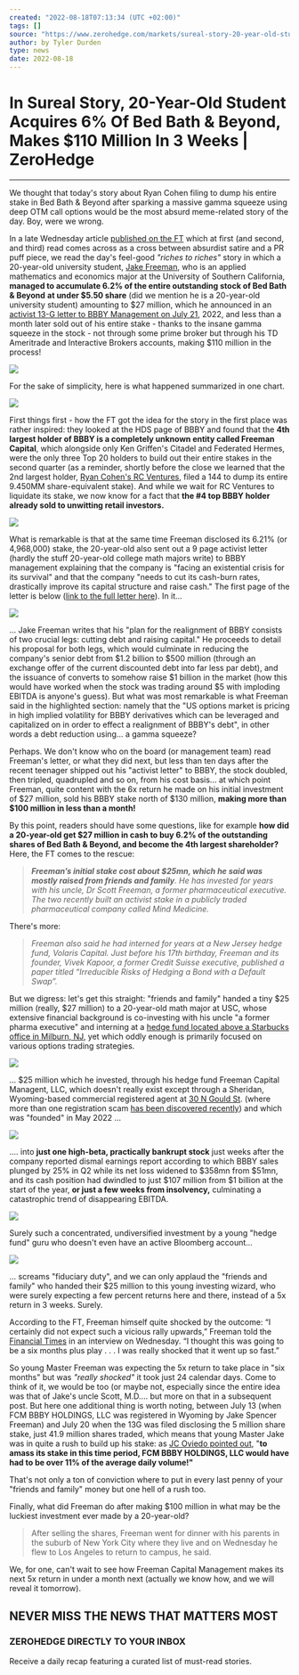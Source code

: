 ```yaml
---
created: "2022-08-18T07:13:34 (UTC +02:00)"
tags: []
source: "https://www.zerohedge.com/markets/sureal-story-20-year-old-student-acquires-6-bed-bath-beyond-makes-110-million-3-weeks"
author: by Tyler Durden
type: news
date: 2022-08-18
---
```


# In Sureal Story, 20-Year-Old Student Acquires 6% Of Bed Bath & Beyond, Makes $110 Million In 3 Weeks | ZeroHedge

---

We thought that today's story about Ryan Cohen filing to dump his entire stake in Bed Bath & Beyond after sparking a massive gamma squeeze using deep OTM call options would be the most absurd meme-related story of the day. Boy, were we wrong.

In a late Wednesday article [published on the FT](https://www.ft.com/content/1b21bb08-6590-49c6-8baa-5ad8c527fbcc) which at first (and second, and third) read comes across as a cross between absurdist satire and a PR puff piece, we read the day's feel-good *"riches to riches"* story in which a 20-year-old university student, [Jake Freeman](https://twitter.com/JCOviedo6/status/1560061676891824128), who is an applied mathematics and economics major at the University of Southern California, **managed to accumulate 6.2% of the entire outstanding stock of Bed Bath & Beyond** **at under $5.50 share** (did we mention he is a 20-year-old university student) amounting to $27 million, which he announced in an [activist 13-G letter to BBBY Management on July 21](https://www.sec.gov/Archives/edgar/data/886158/000193921022000002/ex.pdf), 2022, and less than a month later sold out of his entire stake - thanks to the insane gamma squeeze in the stock - not through some prime broker but through his TD Ameritrade and Interactive Brokers accounts, making $110 million in the process!

[![](https://assets.zerohedge.com/s3fs-public/styles/inline_image_mobile/public/inline-images/jake%20f.jpg?itok=Oh5Osmav)](https://www.zerohedge.com/s3/files/inline-images/jake%20f.jpg?itok=Oh5Osmav)

For the sake of simplicity, here is what happened summarized in one chart.

[![](https://assets.zerohedge.com/s3fs-public/styles/inline_image_mobile/public/inline-images/Freeman%20stake_0.jpg?itok=fD9A6rTK)](https://www.zerohedge.com/s3/files/inline-images/Freeman%20stake_0.jpg?itok=fD9A6rTK)

First things first - how the FT got the idea for the story in the first place was rather inspired: they looked at the HDS page of BBBY and found that the **4th largest holder of BBBY is a completely unknown entity called Freeman Capital**, which alongside only Ken Griffen's Citadel and Federated Hermes, were the only three Top 20 holders to build out their entire stakes in the second quarter (as a reminder, shortly before the close we learned that the 2nd largest holder, [Ryan Cohen's RC Ventures](https://www.zerohedge.com/markets/rugpull-after-stratospheric-gamma-squeeze-ryan-cohen-files-sell-stake-bed-bath-beyond), filed a 144 to dump its entire 9.450MM share-equivalent stake). And while we wait for RC Ventures to liquidate its stake, we now know for a fact that **the #4 top BBBY holder already sold to unwitting retail investors.**

[![](https://assets.zerohedge.com/s3fs-public/styles/inline_image_mobile/public/inline-images/freeman%20capital.jpg?itok=bUTHT2lr)](https://www.zerohedge.com/s3/files/inline-images/freeman%20capital.jpg?itok=bUTHT2lr)

What is remarkable is that at the same time Freeman disclosed its 6.21% (or 4,968,000) stake, the 20-year-old also sent out a 9 page activist letter (hardly the stuff 20-year-old college math majors write) to BBBY management explaining that the company is "facing an existential crisis for its survival" and that the company "needs to cut its cash-burn rates, drastically improve its capital structure and raise cash." The first page of the letter is below ([link to the full letter here](https://www.sec.gov/Archives/edgar/data/886158/000193921022000002/ex.pdf)). In it...

[![](https://assets.zerohedge.com/s3fs-public/styles/inline_image_mobile/public/inline-images/FCM%20BBY.jpg?itok=GNJTfATA)](https://www.zerohedge.com/s3/files/inline-images/FCM%20BBY.jpg?itok=GNJTfATA)

... Jake Freeman writes that his "plan for the realignment of BBBY consists of two crucial legs: cutting debt and raising capital." He proceeds to detail his proposal for both legs, which would culminate in reducing the company's senior debt from $1.2 billion to $500 million (through an exchange offer of the current discounted debt into far less par debt), and the issuance of converts to somehow raise $1 billion in the market (how this would have worked when the stock was trading around $5 with imploding EBITDA is anyone's guess). But what was most remarkable is what Freeman said in the highlighted section: namely that the "US options market is pricing in high implied volatility for BBBY derivatives which can be leveraged and capitalized on in order to effect a realignment of BBBY's debt", in other words a debt reduction using... a gamma squeeze?

Perhaps. We don't know who on the board (or management team) read Freeman's letter, or what they did next, but less than ten days after the recent teenager shipped out his "activist letter" to BBBY, the stock doubled, then tripled, quadrupled and so on, from his cost basis... at which point Freeman, quite content with the 6x return he made on his initial investment of $27 million, sold his BBBY stake north of $130 million, **making more than $100 million in less than a month!**

By this point, readers should have some questions, like for example **how did a 20-year-old get $27 million in cash to buy 6.2% of the outstanding shares of Bed Bath & Beyond, and become the 4th largest shareholder?** Here, the FT comes to the rescue:

 > 
 > ***Freeman’s initial stake cost about $25mn, which he said was mostly raised from friends and family**. He has invested for years with his uncle, Dr Scott Freeman, a former pharmaceutical executive. The two recently built an activist stake in a publicly traded pharmaceutical company called Mind Medicine.*

There's more:

 > 
 > *Freeman also said he had interned for years at a New Jersey hedge fund, Volaris Capital. Just before his 17th birthday, Freeman and its founder, Vivek Kapoor, a former Credit Suisse executive, published a paper titled “Irreducible Risks of Hedging a Bond with a Default Swap”.*

But we digress: let's get this straight: "friends and family" handed a tiny $25 million (really, $27 million) to a 20-year-old math major at USC, whose extensive financial background is co-investing with his uncle "a former pharma executive" and interning at a [hedge fund located above a Starbucks office in Milburn, NJ](https://www.google.com/maps/@40.723867,-74.3073292,3a,75y,332.95h,94.33t/data=!3m7!1e1!3m5!1sCMgWjlXjM_TmYYAiBjxgEg!2e0!6shttps:%2F%2Fstreetviewpixels-pa.googleapis.com%2Fv1%2Fthumbnail%3Fpanoid%3DCMgWjlXjM_TmYYAiBjxgEg%26cb_client%3Dmaps_sv.tactile.gps%26w%3D203%26h%3D100%26yaw%3D269.2533%26pitch%3D0%26thumbfov%3D100!7i16384!8i8192), yet which oddly enough is primarily focused on various options trading strategies.

[![](https://assets.zerohedge.com/s3fs-public/styles/inline_image_mobile/public/inline-images/volaris.jpg?itok=6G4tH6wR)](https://www.zerohedge.com/s3/files/inline-images/volaris.jpg?itok=6G4tH6wR)

... $25 million which he invested, through his hedge fund Freeman Capital Managent, LLC, which doesn't really exist except through a Sheridan, Wyoming-based commercial registered agent at [30 N Gould St](https://www.google.com/maps/place/30+n+gould+st+sheridan+wy/@44.7977557,-106.9545719,3a,75y,273.21h,90t/data=!3m4!1e1!3m2!1sSQCxuqEkLRcFn0SkGzgSkQ!2e0!4m2!3m1!1s0x5335fabc2a66677f:0x8f85bd068d1afb8a?sa=X&ved=2ahUKEwi4rui7rs_5AhVIGVkFHUBOBjIQxB16BAgCEAI). (where more than one registration scam [has been discovered recently](https://www.thesheridanpress.com/news/local/another-scam-recorded-from-business-related-to-30-n-gould-st-registered-agent/article_52b040ca-f622-11eb-a595-e7f2de685e62.html)) and which was "founded" in May 2022 ...

[![](https://assets.zerohedge.com/s3fs-public/styles/inline_image_mobile/public/inline-images/freeman%20capital%20management%20wy.png?itok=1jXTRQc5)](https://www.zerohedge.com/s3/files/inline-images/freeman%20capital%20management%20wy.png?itok=1jXTRQc5)

.... into **just one high-beta, practically bankrupt stock** just weeks after the company reported dismal earnings report according to which BBBY sales plunged by 25% in Q2 while its net loss widened to $358mn from $51mn, and its cash position had dwindled to just $107 million from $1 billion at the start of the year, **or just a few weeks from insolvency,** culminating a catastrophic trend of disappearing EBITDA.

[![](https://assets.zerohedge.com/s3fs-public/styles/inline_image_mobile/public/inline-images/BBBY%20EBITDA%202022-08-17_8-42-15_0.jpg?itok=8-iWQZOQ)](https://www.zerohedge.com/s3/files/inline-images/BBBY%20EBITDA%202022-08-17_8-42-15_0.jpg?itok=8-iWQZOQ)

Surely such a concentrated, undiversified investment by a young "hedge fund" guru who doesn't even have an active Bloomberg account...

[![](https://assets.zerohedge.com/s3fs-public/styles/inline_image_mobile/public/inline-images/jake%20freeman.jpg?itok=sDeht2nG)](https://www.zerohedge.com/s3/files/inline-images/jake%20freeman.jpg?itok=sDeht2nG)

... screams "fiduciary duty", and we can only applaud the "friends and family" who handed their $25 million to this young investing wizard, who were surely expecting a few percent returns here and there, instead of a 5x return in 3 weeks. Surely.

According to the FT, Freeman himself quite shocked by the outcome: “I certainly did not expect such a vicious rally upwards,” Freeman told the [Financial Times](https://www.ft.com/content/1b21bb08-6590-49c6-8baa-5ad8c527fbcc) in an interview on Wednesday. “I thought this was going to be a six months plus play . . . I was really shocked that it went up so fast.”

So young Master Freeman was expecting the 5x return to take place in "six months" but was *"really shocked"* it took just 24 calendar days. Come to think of it, we would be too (or maybe not, especially since the entire idea was that of Jake's uncle Scott, M.D.... but more on that in a subsequent post. But here one additional thing is worth noting, between July 13 (when FCM BBBY HOLDINGS, LLC was registered in Wyoming by Jake Spencer Freeman) and July 20 when the 13G was filed disclosing the 5 million share stake, just 41.9 million shares traded, which means that young Master Jake was in quite a rush to build up his stake: as [JC Oviedo pointed out](https://twitter.com/JCOviedo6/status/1560048475605270528), "**to amass its stake in this time period, FCM BBBY HOLDINGS, LLC would have had to be over 11% of the average daily volume!"**

That's not only a ton of conviction where to put in every last penny of your "friends and family" money but one hell of a rush too.

Finally, what did Freeman do after making $100 million in what may be the luckiest investment ever made by a 20-year-old?

 > 
 > After selling the shares, Freeman went for dinner with his parents in the suburb of New York City where they live and on Wednesday he flew to Los Angeles to return to campus, he said.

We, for one, can't wait to see how Freeman Capital Management makes its next 5x return in under a month next (actually we know how, and we will reveal it tomorrow).

## NEVER MISS THE NEWS THAT MATTERS MOST

### ZEROHEDGE DIRECTLY TO YOUR INBOX

Receive a daily recap featuring a curated list of must-read stories.
